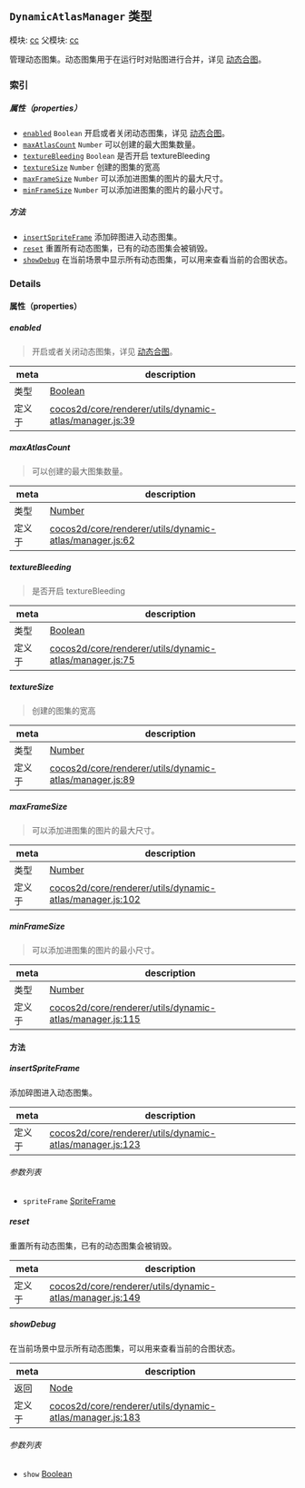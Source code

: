 ## `DynamicAtlasManager` 类型



模块: [cc](../modules/cc.md)
父模块: [cc](../modules/cc.md)


管理动态图集。动态图集用于在运行时对贴图进行合并，详见 [动态合图](https://docs.cocos.com/creator/manual/zh/advanced-topics/dynamic-atlas.html)。



### 索引

##### 属性（properties）

  - [`enabled`](#enabled) `Boolean` 开启或者关闭动态图集，详见 [动态合图](https://docs.cocos.com/creator/manual/zh/advanced-topics/dynamic-atlas.html)。
  - [`maxAtlasCount`](#maxatlascount) `Number` 可以创建的最大图集数量。
  - [`textureBleeding`](#texturebleeding) `Boolean` 是否开启 textureBleeding
  - [`textureSize`](#texturesize) `Number` 创建的图集的宽高
  - [`maxFrameSize`](#maxframesize) `Number` 可以添加进图集的图片的最大尺寸。
  - [`minFrameSize`](#minframesize) `Number` 可以添加进图集的图片的最小尺寸。



##### 方法

  - [`insertSpriteFrame`](#insertspriteframe) 添加碎图进入动态图集。
  - [`reset`](#reset) 重置所有动态图集，已有的动态图集会被销毁。
  - [`showDebug`](#showdebug) 在当前场景中显示所有动态图集，可以用来查看当前的合图状态。



### Details


#### 属性（properties）


##### enabled

> 开启或者关闭动态图集，详见 [动态合图](https://docs.cocos.com/creator/manual/zh/advanced-topics/dynamic-atlas.html)。

| meta | description |
|------|-------------|
| 类型 | <a href="https://developer.mozilla.org/en/JavaScript/Reference/Global_Objects/Boolean" class="crosslink external" target="_blank">Boolean</a> |
| 定义于 | [cocos2d/core/renderer/utils/dynamic-atlas/manager.js:39](https://github.com/cocos-creator/engine/blob/f495398f4307775f0f733162e3d128d81e063063/cocos2d/core/renderer/utils/dynamic-atlas/manager.js#L39) |



##### maxAtlasCount

> 可以创建的最大图集数量。

| meta | description |
|------|-------------|
| 类型 | <a href="https://developer.mozilla.org/en/JavaScript/Reference/Global_Objects/Number" class="crosslink external" target="_blank">Number</a> |
| 定义于 | [cocos2d/core/renderer/utils/dynamic-atlas/manager.js:62](https://github.com/cocos-creator/engine/blob/f495398f4307775f0f733162e3d128d81e063063/cocos2d/core/renderer/utils/dynamic-atlas/manager.js#L62) |



##### textureBleeding

> 是否开启 textureBleeding

| meta | description |
|------|-------------|
| 类型 | <a href="https://developer.mozilla.org/en/JavaScript/Reference/Global_Objects/Boolean" class="crosslink external" target="_blank">Boolean</a> |
| 定义于 | [cocos2d/core/renderer/utils/dynamic-atlas/manager.js:75](https://github.com/cocos-creator/engine/blob/f495398f4307775f0f733162e3d128d81e063063/cocos2d/core/renderer/utils/dynamic-atlas/manager.js#L75) |



##### textureSize

> 创建的图集的宽高

| meta | description |
|------|-------------|
| 类型 | <a href="https://developer.mozilla.org/en/JavaScript/Reference/Global_Objects/Number" class="crosslink external" target="_blank">Number</a> |
| 定义于 | [cocos2d/core/renderer/utils/dynamic-atlas/manager.js:89](https://github.com/cocos-creator/engine/blob/f495398f4307775f0f733162e3d128d81e063063/cocos2d/core/renderer/utils/dynamic-atlas/manager.js#L89) |



##### maxFrameSize

> 可以添加进图集的图片的最大尺寸。

| meta | description |
|------|-------------|
| 类型 | <a href="https://developer.mozilla.org/en/JavaScript/Reference/Global_Objects/Number" class="crosslink external" target="_blank">Number</a> |
| 定义于 | [cocos2d/core/renderer/utils/dynamic-atlas/manager.js:102](https://github.com/cocos-creator/engine/blob/f495398f4307775f0f733162e3d128d81e063063/cocos2d/core/renderer/utils/dynamic-atlas/manager.js#L102) |



##### minFrameSize

> 可以添加进图集的图片的最小尺寸。

| meta | description |
|------|-------------|
| 类型 | <a href="https://developer.mozilla.org/en/JavaScript/Reference/Global_Objects/Number" class="crosslink external" target="_blank">Number</a> |
| 定义于 | [cocos2d/core/renderer/utils/dynamic-atlas/manager.js:115](https://github.com/cocos-creator/engine/blob/f495398f4307775f0f733162e3d128d81e063063/cocos2d/core/renderer/utils/dynamic-atlas/manager.js#L115) |






<!-- Method Block -->
#### 方法


##### insertSpriteFrame

添加碎图进入动态图集。

| meta | description |
|------|-------------|
| 定义于 | [cocos2d/core/renderer/utils/dynamic-atlas/manager.js:123](https://github.com/cocos-creator/engine/blob/f495398f4307775f0f733162e3d128d81e063063/cocos2d/core/renderer/utils/dynamic-atlas/manager.js#L123) |

###### 参数列表
- `spriteFrame` <a href="../classes/SpriteFrame.html" class="crosslink">SpriteFrame</a> 


##### reset

重置所有动态图集，已有的动态图集会被销毁。

| meta | description |
|------|-------------|
| 定义于 | [cocos2d/core/renderer/utils/dynamic-atlas/manager.js:149](https://github.com/cocos-creator/engine/blob/f495398f4307775f0f733162e3d128d81e063063/cocos2d/core/renderer/utils/dynamic-atlas/manager.js#L149) |



##### showDebug

在当前场景中显示所有动态图集，可以用来查看当前的合图状态。

| meta | description |
|------|-------------|
| 返回 | <a href="../classes/Node.html" class="crosslink">Node</a> 
| 定义于 | [cocos2d/core/renderer/utils/dynamic-atlas/manager.js:183](https://github.com/cocos-creator/engine/blob/f495398f4307775f0f733162e3d128d81e063063/cocos2d/core/renderer/utils/dynamic-atlas/manager.js#L183) |

###### 参数列表
- `show` <a href="https://developer.mozilla.org/en/JavaScript/Reference/Global_Objects/Boolean" class="crosslink external" target="_blank">Boolean</a> 



